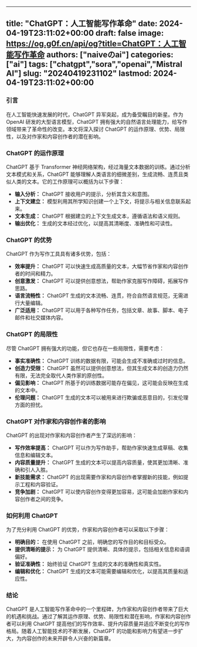 
---
title: "ChatGPT：人工智能写作革命"
date: 2024-04-19T23:11:02+00:00
draft: false
image: https://og.g0f.cn/api/og?title=ChatGPT：人工智能写作革命
authors: ["naiveのai"]
categories: ["ai"]
tags: ["chatgpt","sora","openai","Mistral AI"]
slug: "20240419231102"
lastmod: 2024-04-19T23:11:02+00:00
---
### 引言

在人工智能快速发展的时代，ChatGPT 异军突起，成为备受瞩目的新星。作为 OpenAI 研发的大型语言模型，ChatGPT 拥有强大的自然语言处理能力，给写作领域带来了革命性的改变。本文将深入探讨 ChatGPT 的运作原理、优势、局限性，以及对作家和内容创作者的潜在影响。

### ChatGPT 的运作原理

ChatGPT 基于 Transformer 神经网络架构，经过海量文本数据的训练。通过分析文本模式和关系，ChatGPT 能够理解人类语言的细微差别，生成流畅、连贯且类似人类的文本。它的工作原理可以概括为以下步骤：

- **输入分析：** ChatGPT 接收用户的提示，分析其含义和意图。
- **上下文建立：** 模型利用其所学知识创建一个上下文，将提示与相关信息联系起来。
- **文本生成：** ChatGPT 根据建立的上下文生成文本，遵循语法和语义规则。
- **输出优化：** 生成的文本经过优化，以提高其清晰度、准确性和可读性。

### ChatGPT 的优势

ChatGPT 作为写作工具具有诸多优势，包括：

- **效率提升：** ChatGPT 可以快速生成高质量的文本，大幅节省作家和内容创作者的时间和精力。
- **创意激发：** ChatGPT 可以提供创意想法，帮助作家克服写作障碍，拓展写作思路。
- **语言流畅性：** ChatGPT 生成的文本流畅、连贯，符合自然语言规范，无需进行大量编辑。
- **广泛适用：** ChatGPT 可以用于各种写作任务，包括文章、故事、脚本、电子邮件和社交媒体内容。

### ChatGPT 的局限性

尽管 ChatGPT 拥有强大的功能，但它也存在一些局限性，需要考虑：

- **事实准确性：** ChatGPT 训练的数据有限，可能会生成不准确或过时的信息。
- **创造力受限：** ChatGPT 虽然可以提供创意想法，但其生成文本的创造力仍然有限，无法完全取代人类作家的原创性。
- **偏见影响：** ChatGPT 所基于的训练数据可能存在偏见，这可能会反映在生成的文本中。
- **伦理问题：** ChatGPT 生成的文本可以被用来进行欺骗或恶意目的，引发伦理方面的担忧。

### ChatGPT 对作家和内容创作者的影响

ChatGPT 的出现对作家和内容创作者产生了深远的影响：

- **写作效率提高：** ChatGPT 可以作为写作助手，帮助作家快速生成草稿、收集信息和编辑文本。
- **内容质量提升：** ChatGPT 生成的文本可以提高内容质量，使其更加清晰、准确和引人入胜。
- **新技能需求：** ChatGPT 的出现需要作家和内容创作者掌握新的技能，例如提示工程和内容验证。
- **竞争加剧：** ChatGPT 可以使内容创作变得更加容易，这可能会加剧作家和内容创作者之间的竞争。

### 如何利用 ChatGPT

为了充分利用 ChatGPT 的优势，作家和内容创作者可以采取以下步骤：

- **明确目的：** 在使用 ChatGPT 之前，明确您的写作目的和目标受众。
- **提供清晰的提示：** 为 ChatGPT 提供清晰、具体的提示，包括相关信息和语调偏好。
- **验证准确性：** 始终验证 ChatGPT 生成的文本的准确性和真实性。
- **编辑和优化：** ChatGPT 生成的文本可能需要编辑和优化，以提高其质量和适应性。

### 结论

ChatGPT 是人工智能写作革命中的一个里程碑，为作家和内容创作者带来了巨大的机遇和挑战。通过了解其运作原理、优势、局限性和潜在影响，作家和内容创作者可以利用 ChatGPT 提高他们的写作效率、提升内容质量并适应不断变化的写作格局。随着人工智能技术的不断发展，ChatGPT 的功能和影响力有望进一步扩大，为内容创作的未来开辟令人兴奋的新篇章。
